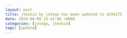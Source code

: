 ```yaml
---
layout: post
title: jtmikie by jotego has been updated to 42941f5
date: 2024-08-09 15:42:08 +0000
categories: [jotego, jtmikie]
tags: [update]
---
```


